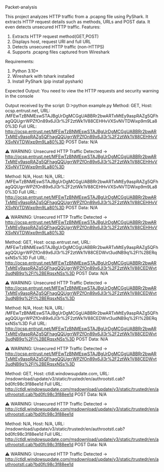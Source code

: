 Packet-analysis

This project analyzes HTTP traffic from a .pcapng file using PyShark. 
It extracts HTTP request details such as methods, URLs and POST data. It even detects unsecured HTTP traffic.
Features:
1. Extracts HTTP request method(GET,POST)
2. Displays host, request URI and full URL
3. Detects unsecured HTTP traffic (non-HTTPS)
4. Supports .pcapng files captured from Wireshark

Requirements:
1. Python 3.10+
2. Wireshark with tshark installed
3. Install PyShark (pip install pyshark)

Expected Output:
You need to view the HTTP requests and security warning in the console

Output received by the script:
D:\>python example.py
Method: GET, Host: ocsp.entrust.net, URL: /MFEwTzBNMEswSTAJBgUrDgMCGgUABBRr2bwARTxMtEy9aspRAZg5QFhagQQUgrrWPZfOn89x6JI3r%2F2ztWk1V88CEHHvVXSvNVTDWixp9m9La80%3D
Full URL: http://ocsp.entrust.net/MFEwTzBNMEswSTAJBgUrDgMCGgUABBRr2bwARTxMtEy9aspRAZg5QFhagQQUgrrWPZfOn89x6JI3r%2F2ztWk1V88CEHHvVXSvNVTDWixp9m9La80%3D
POST Data: N/A

⚠️ WARNING: Unsecured HTTP Traffic Detected -> http://ocsp.entrust.net/MFEwTzBNMEswSTAJBgUrDgMCGgUABBRr2bwARTxMtEy9aspRAZg5QFhagQQUgrrWPZfOn89x6JI3r%2F2ztWk1V88CEHHvVXSvNVTDWixp9m9La80%3D

Method: N/A, Host: N/A, URL: /MFEwTzBNMEswSTAJBgUrDgMCGgUABBRr2bwARTxMtEy9aspRAZg5QFhagQQUgrrWPZfOn89x6JI3r%2F2ztWk1V88CEHHvVXSvNVTDWixp9m9La80%3D
Full URL: http://ocsp.entrust.net/MFEwTzBNMEswSTAJBgUrDgMCGgUABBRr2bwARTxMtEy9aspRAZg5QFhagQQUgrrWPZfOn89x6JI3r%2F2ztWk1V88CEHHvVXSvNVTDWixp9m9La80%3D
POST Data: N/A

⚠️ WARNING: Unsecured HTTP Traffic Detected -> http://ocsp.entrust.net/MFEwTzBNMEswSTAJBgUrDgMCGgUABBRr2bwARTxMtEy9aspRAZg5QFhagQQUgrrWPZfOn89x6JI3r%2F2ztWk1V88CEHHvVXSvNVTDWixp9m9La80%3D

Method: GET, Host: ocsp.entrust.net, URL: /MFEwTzBNMEswSTAJBgUrDgMCGgUABBRr2bwARTxMtEy9aspRAZg5QFhagQQUgrrWPZfOn89x6JI3r%2F2ztWk1V88CEDWvt3udNB9q%2FI%2BERqsxNSs%3D
Full URL: http://ocsp.entrust.net/MFEwTzBNMEswSTAJBgUrDgMCGgUABBRr2bwARTxMtEy9aspRAZg5QFhagQQUgrrWPZfOn89x6JI3r%2F2ztWk1V88CEDWvt3udNB9q%2FI%2BERqsxNSs%3D
POST Data: N/A

⚠️ WARNING: Unsecured HTTP Traffic Detected -> http://ocsp.entrust.net/MFEwTzBNMEswSTAJBgUrDgMCGgUABBRr2bwARTxMtEy9aspRAZg5QFhagQQUgrrWPZfOn89x6JI3r%2F2ztWk1V88CEDWvt3udNB9q%2FI%2BERqsxNSs%3D

Method: N/A, Host: N/A, URL: /MFEwTzBNMEswSTAJBgUrDgMCGgUABBRr2bwARTxMtEy9aspRAZg5QFhagQQUgrrWPZfOn89x6JI3r%2F2ztWk1V88CEDWvt3udNB9q%2FI%2BERqsxNSs%3D
Full URL: http://ocsp.entrust.net/MFEwTzBNMEswSTAJBgUrDgMCGgUABBRr2bwARTxMtEy9aspRAZg5QFhagQQUgrrWPZfOn89x6JI3r%2F2ztWk1V88CEDWvt3udNB9q%2FI%2BERqsxNSs%3D
POST Data: N/A

⚠️ WARNING: Unsecured HTTP Traffic Detected -> http://ocsp.entrust.net/MFEwTzBNMEswSTAJBgUrDgMCGgUABBRr2bwARTxMtEy9aspRAZg5QFhagQQUgrrWPZfOn89x6JI3r%2F2ztWk1V88CEDWvt3udNB9q%2FI%2BERqsxNSs%3D

Method: GET, Host: ctldl.windowsupdate.com, URL: /msdownload/update/v3/static/trustedr/en/authrootstl.cab?bd0fc98c3f88ee1d
Full URL: http://ctldl.windowsupdate.com/msdownload/update/v3/static/trustedr/en/authrootstl.cab?bd0fc98c3f88ee1d
POST Data: N/A

⚠️ WARNING: Unsecured HTTP Traffic Detected -> http://ctldl.windowsupdate.com/msdownload/update/v3/static/trustedr/en/authrootstl.cab?bd0fc98c3f88ee1d

Method: N/A, Host: N/A, URL: /msdownload/update/v3/static/trustedr/en/authrootstl.cab?bd0fc98c3f88ee1d
Full URL: http://ctldl.windowsupdate.com/msdownload/update/v3/static/trustedr/en/authrootstl.cab?bd0fc98c3f88ee1d
POST Data: N/A

⚠️ WARNING: Unsecured HTTP Traffic Detected -> http://ctldl.windowsupdate.com/msdownload/update/v3/static/trustedr/en/authrootstl.cab?bd0fc98c3f88ee1d
